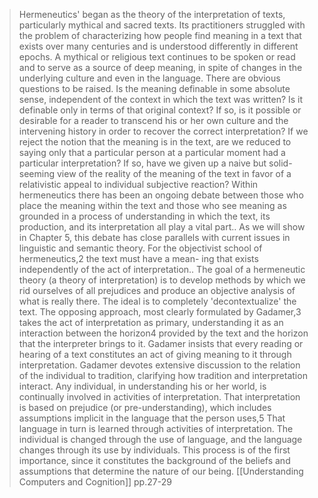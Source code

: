 > Hermeneutics' began as the theory of the interpretation of texts, particularly mythical and sacred texts. Its practitioners struggled with the problem of characterizing how people find meaning in a text that exists over many centuries and is understood differently in different epochs. A mythical or religious text continues to be spoken or read and to serve as a source of deep meaning, in spite of changes in the underlying culture and even in the language. There are obvious questions to be raised. Is the meaning definable in some absolute sense, independent of the context in which the text was written? Is it definable only in terms of that original context? If so, is it possible or desirable for a reader to transcend his or her own culture and the intervening history in order to recover the correct interpretation? If we reject the notion that the meaning is in the text, are we reduced to saying only that a particular person at a particular moment had a particular interpretation? If so, have we given up a naive but solid-seeming view of the reality of the meaning of the text in favor of a relativistic appeal to individual subjective reaction? Within hermeneutics there has been an ongoing debate between those who place the meaning within the text and those who see meaning as grounded in a process of understanding in which the text, its production, and its interpretation all play a vital part.. As we will show in Chapter 5, this debate has close parallels with current issues in linguistic and semantic theory. For the objectivist school of hermeneutics,2 the text must have a mean- ing that exists independently of the act of interpretation.. The goal of a hermeneutic theory (a theory of interpretation) is to develop methods by which we rid ourselves of all prejudices and produce an objective analysis of what is really there. The ideal is to completely 'decontextualize' the text. The opposing approach, most clearly formulated by Gadamer,3 takes the act of interpretation as primary, understanding it as an interaction between the horizon4 provided by the text and the horizon that the interpreter brings to it. Gadamer insists that every reading or hearing of a text constitutes an act of giving meaning to it through interpretation. Gadamer devotes extensive discussion to the relation of the individual to tradition, clarifying how tradition and interpretation interact. Any individual, in understanding his or her world, is continually involved in activities of interpretation. That interpretation is based on prejudice (or pre-understanding), which includes assumptions implicit in the language that the person uses,5 That language in turn is learned through activities of interpretation. The individual is changed through the use of language, and the language changes through its use by individuals. This process is of the first importance, since it constitutes the background of the beliefs and assumptions that determine the nature of our being.
> 	[[Understanding Computers and Cognition]] pp.27-29

